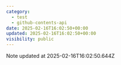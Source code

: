```yaml
---
category:
  - test
  - github-contents-api
date: 2025-02-16T16:02:50+00:00
updated: 2025-02-16T16:02:50+00:00
visibility: public
---
```


Note updated at 2025-02-16T16:02:50.644Z